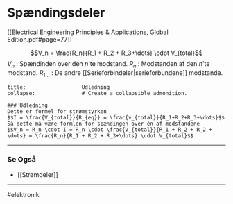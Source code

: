 # Spændingsdeler
[[Electrical Engineering Principles & Applications, Global Edition.pdf#page=77]]

$$V_n = \frac{R_n}{R_1 + R_2 + R_3+\dots} \cdot V_{total}$$
$V_n$ : Spændinden over den $n$'te modstand.
$R_n$ : Modstanden af den $n$'te modstand.
$R_{1\dots}$ : De andre [[Serieforbindeler|serieforbundene]] modstande.

```ad-example # Admonition type. See below for a list of available types.
title:                  Udledning
collapse:               # Create a collapsible admonition.

### Udledning
Dette er formel for strømstyrken
$$I = \frac{V_{total}}{R_{eq}} = \frac{v_{total}}{R_1+R_2+R_3+\dots}$$
Så dette må være formlen for spændingen over én af modstandene
$$V_n = R_n \cdot I = R_n \cdot \frac{V_{total}}{R_1 + R_2 + R_2 + \dots} = \frac{R_n}{R_1 + R_2 + R_3+\dots} \cdot V_{total}$$

```

---

### Se Også
- [[Strømdeler]]

---
#elektronik 

